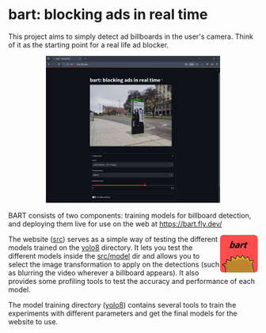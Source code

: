 # bart: blocking ads in real time

This project aims to simply detect ad billboards in the user's camera. Think of it as the starting point for a real life ad blocker.

<p align="center">
<img width="70%" src="https://raw.githubusercontent.com/bart-ai/bart/master/docs/img/desktop.png">
</p>

BART consists of two components: training models for billboard detection, and deploying them live for use on the web at https://bart.fly.dev/

<img align="right" width="15%" src="https://raw.githubusercontent.com/bart-ai/bart/master/docs/img/logo-rounded.png">

The website ([src](./src/)) serves as a simple way of testing the different models trained on the [yolo8](./yolo8/) directory. It lets you test the different models inside the [src/model](./src/model) dir and allows you to select the image transformation to apply on the detections (such as blurring the video wherever a billboard appears). It also provides some profiling tools to test the accuracy and performance of each model.

The model training directory ([yolo8](./yolo8)) contains several tools to train the experiments with different parameters and get the final models for the website to use.
